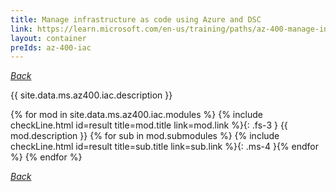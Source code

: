 ```yaml
---
title: Manage infrastructure as code using Azure and DSC
link: https://learn.microsoft.com/en-us/training/paths/az-400-manage-infrastructure-as-code-using-azure/
layout: container
preIds: az-400-iac
---
```

[_Back_](.)

{{ site.data.ms.az400.iac.description }}

<!-- {% assign counter = 0 %} {% assign result = page.preIds | append: "-" | append: counter %} -->
{% for mod in site.data.ms.az400.iac.modules %}<!-- {% assign counter = counter | plus: 1 %}{% assign result = page.preIds | append: "-" | append: counter %} -->
{% include checkLine.html id=result title=mod.title link=mod.link %}{: .fs-3 }
<span class="ms-4">{{ mod.description }}</span>
{% for sub in mod.submodules %}<!-- {% assign counter = counter | plus: 1 %}{% assign result = page.preIds | append: "-" | append: counter %} -->
{% include checkLine.html id=result title=sub.title link=sub.link %}{: .ms-4 }{% endfor %}
{% endfor %}

[_Back_](.)